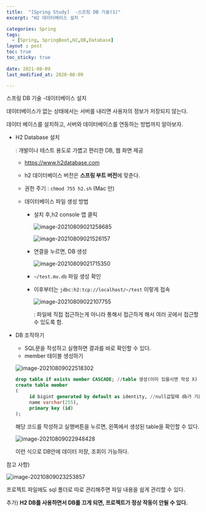 ```yaml
---
title:  "[Spring Study]  -스프링 DB 기술(1)"
excerpt: "H2 데이터베이스 설치 "

categories: Spring
tags:
  - [Spring, SpringBoot,H2,DB,Database]
layout : post
toc: true
toc_sticky: true
 
date: 2021-08-09
last_modified_at: 2020-08-09

---
```


스프링 DB 기술 -데이터베이스 설치

데이터베이스가 없는 상태에서는 서버를 내리면 사용자의 정보가 저장되지 않는다.

데이터 베이스를 설치하고, 서버와 데이터베이스를 연동하는 방법까지 알아보자.



- H2 Database 설치

  : 개발이나 테스트 용도로 가볍고 편리한 DB, 웹 화면 제공

  - https://www.h2database.com

  - h2 데이터베이스 버전은 **스프링 부트 버전**에 맞춘다.

  - 권한 주기 : `chmod 755 h2.sh` (Mac 만)

  - 데이터베이스 파일 생성 방법

    - 설치 후,h2 console 앱 클릭

      ![image-20210809021258685](C:\Users\이솔\AppData\Roaming\Typora\typora-user-images\image-20210809021258685.png)

      ![image-20210809021526157](C:/Users/%EC%9D%B4%EC%86%94/AppData/Roaming/Typora/typora-user-images/image-20210809021526157.png)

    - 연결을 누르면, DB 생성

      ![image-20210809021715350](C:/Users/%EC%9D%B4%EC%86%94/AppData/Roaming/Typora/typora-user-images/image-20210809021715350.png)

    - `~/test.mv.db` 파일 생성 확인

    - 이후부터는 `jdbc:h2:tcp://localhost/~/test` 이렇게 접속

      ![image-20210809022107755](C:/Users/%EC%9D%B4%EC%86%94/AppData/Roaming/Typora/typora-user-images/image-20210809022107755.png)

      : 파일에 직접 접근하는게 아니라 통해서 접근하게 해서 여러 곳에서 접근할 수 있도록 함.

      

- DB 조작하기

  - SQL문을 작성하고 실행하면 결과를 바로 확인할 수 있다. 
  - member 테이블 생성하기

  ![image-20210809022518302](C:/Users/%EC%9D%B4%EC%86%94/AppData/Roaming/Typora/typora-user-images/image-20210809022518302.png)

  ```sql
  drop table if exists member CASCADE; //table 생성(이미 있을시엔 작성 X)
  create table member
  (
       id bigint generated by default as identity, //null값일때 db가 기본으로 id값을 채워줌
       name varchar(255),
       primary key (id)
  );
  ```

  해당 코드를 작성하고 실행버튼을 누르면, 왼쪽에서 생성된 table을 확인할 수 있다.

  

  ![image-20210809022948428](C:/Users/%EC%9D%B4%EC%86%94/AppData/Roaming/Typora/typora-user-images/image-20210809022948428.png)

  이런 식으로 DB안에 데이터 저장, 조회이 가능하다.



참고 사항) 

![image-20210809023253857](C:/Users/%EC%9D%B4%EC%86%94/AppData/Roaming/Typora/typora-user-images/image-20210809023253857.png)

프로젝트 파일에도 sql 폴더로 따로 관리해주면 파일 내용을 쉽게 관리할 수 있다.

추가) **H2 DB를 사용하면서 DB를 끄게 되면, 프로젝트가 정상 작동이 안될 수 있다.**
